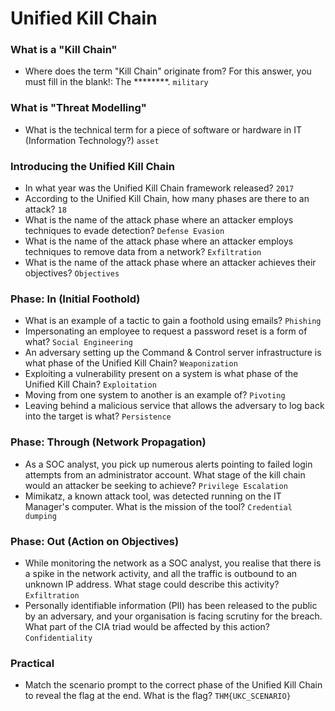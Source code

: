 # Unified Kill Chain

### What is a "Kill Chain"
- Where does the term "Kill Chain" originate from? For this answer, you must fill in the blank!: The ********. `military` <br />

### What is "Threat Modelling"
- What is the technical term for a piece of software or hardware in IT (Information Technology?) `asset` <br />

### Introducing the Unified Kill Chain
- In what year was the Unified Kill Chain framework released? `2017` <br />
- According to the Unified Kill Chain, how many phases are there to an attack? `18` <br />
- What is the name of the attack phase where an attacker employs techniques to evade detection? `Defense Evasion` <br />
- What is the name of the attack phase where an attacker employs techniques to remove data from a network? `Exfiltration` <br />
- What is the name of the attack phase where an attacker achieves their objectives? `Objectives` <br />

### Phase: In (Initial Foothold)
- What is an example of a tactic to gain a foothold using emails? `Phishing` <br />
- Impersonating an employee to request a password reset is a form of what? `Social Engineering` <br />
- An adversary setting up the Command & Control server infrastructure is what phase of the Unified Kill Chain? `Weaponization` <br />
- Exploiting a vulnerability present on a system is what phase of the Unified Kill Chain? `Exploitation` <br />
- Moving from one system to another is an example of? `Pivoting` <br />
- Leaving behind a malicious service that allows the adversary to log back into the target is what? `Persistence` <br />

### Phase: Through (Network Propagation)
- As a SOC analyst, you pick up numerous alerts pointing to failed login attempts from an administrator account. What stage of the kill chain would an attacker be seeking to achieve? `Privilege Escalation` <br />
- Mimikatz, a known attack tool, was detected running on the IT Manager's computer. What is the mission of the tool? `Credential dumping` <br />

### Phase: Out (Action on Objectives)
- While monitoring the network as a SOC analyst, you realise that there is a spike in the network activity, and all the traffic is outbound to an unknown IP address. What stage could describe this activity? `Exfiltration` <br />
- Personally identifiable information (PII) has been released to the public by an adversary, and your organisation is facing scrutiny for the breach. What part of the CIA triad would be affected by this action? `Confidentiality` <br />

### Practical
- Match the scenario prompt to the correct phase of the Unified Kill Chain to reveal the flag at the end. What is the flag? `THM{UKC_SCENARIO}` <br />
